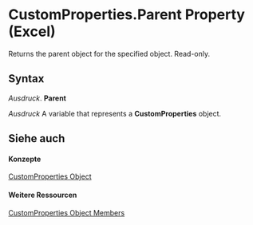 
# CustomProperties.Parent Property (Excel)

Returns the parent object for the specified object. Read-only.


## Syntax

 _Ausdruck_. **Parent**

 _Ausdruck_ A variable that represents a **CustomProperties** object.


## Siehe auch


#### Konzepte


[CustomProperties Object](f0f38570-e3bf-58ad-ab8a-e412ad869907.md)
#### Weitere Ressourcen


[CustomProperties Object Members](http://msdn.microsoft.com/library/79a9e757-b302-5a0d-11a8-0e52f1ab0a97%28Office.15%29.aspx)